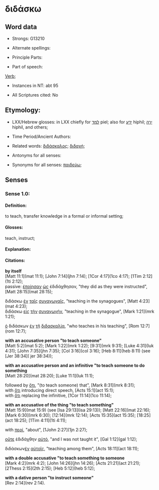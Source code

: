# διδάσκω

<!-- Status: S2=NeedsFinalCheck -->
<!-- Lexica used for edits:  BDAG LN CVB  -->

## Word data

* Strongs: G13210

* Alternate spellings:

* Principle Parts: 

* Part of speech: 

[Verb](http://ugg.readthedocs.io/en/latest/verb.html); 

* Instances in NT: abt 95

* All Scriptures cited: No

## Etymology: 

* LXX/Hebrew glosses: in LXX chiefly for [למד](//en-uhl/H3925) piel; also for [ידע](//en-uhl/H3045) hiphil; [ירה](//en-uhl/H3384) hiphil, and others;

* Time Period/Ancient Authors: 

* Related words: [διδάσκαλος](../G13200/01.md); [διδαχή](../G13220/01.md);

* Antonyms for all senses:

* Synonyms for all senses: [παιδεύω](../G38110/01.md);

## Senses 


### Sense 1.0: 

#### Definition: 

to teach, transfer knowledge in a formal or informal setting;

#### Glosses: 

teach, instruct;

#### Explanation: 

#### Citations: 

**by itself**  
[Matt 11:1](mat 11:1); [John 7:14](jhn 7:14); [1Cor 4:17](1co 4:17); [1Tim 2:12](1ti 2:12);  
passive: [ἐποίησαν](../G41600/01.md) [ὡς](../G56130/01.md) ἐδιδάχθησαν, "they did as they were instructed", [Matt 28:15](mat 28:15);

διδάσκω [ἐν](../G17220/01.md) [ταῖς](../G35880/01.md) [συναγωγαῖς](../G48640/01.md), "teaching in the synagogues", [Matt 4:23](mat 4:23);  
διδάσκω [εἰς](../G15190/01.md) [τὴν](../G35880/01.md) [συναγωγήν](../G48640/01.md), "teaching in the synagogue", [Mark 1:21](mrk 1:21);

[ὁ](../G35880/01.md) διδάσκων [ἐν](../G17220/01.md) [τῇ](../G35880/01.md) [διδασκαλίᾳ](../G13190/01.md), "who teaches in his teaching", [Rom 12:7](rom 12:7);

**with an accusative person "to teach someone"**  
[Matt 5:2](mat 5:2); [Mark 1:22](mrk 1:22); [9:31](mrk 9:31); [Luke 4:31](luk 4:31); [John 7:35](jhn 7:35); [Col 3:16](col 3:16); [Heb 8:11](heb 8:11) (see [Jer 38:34]( jer 38:34));

**with an accusative person and an infinitive "to teach someone to do something**  
[Matt 28:20](mat 28:20); [Luke 11:1](luk 11:1);

followed by [ὅτι](../G37540/01.md), "(to teach someone) that", [Mark 8:31](mrk 8:31);  
with [ὅτι](../G37540/01.md) introducing direct speech, [Acts 15:1](act 15:1);  
with [ὅτι](../G37540/01.md) replacing the infinitive, [1Cor 11:14](1co 11:14);

**with an accusative of the thing "to teach something"**  
[Matt 15:9](mat 15:9) (see [Isa 29:13](isa 29:13)); [Matt 22:16](mat 22:16); [Mark 6:30](mrk 6:30); [12:14](mrk 12:14); [Acts 15:35](act 15:35); [18:25](act 18:25); [1Tim 4:11](1ti 4:11); 

with [περί](../G40120/01.md), "about", [1John 2:27](1jn 2:27);

[οὔτε](../G37770/01.md) ἐδιδάχθην [αὐτό](../G08460/01.md), "and I was not taught it", [Gal 1:12](gal 1:12);

διδάσκων[ἐν](../G17220/01.md) [αὐτοῖς](../G08460/01.md), "teaching among them", [Acts 18:11](act 18:11);

**with a double accusative "to teach something to someone**  
[Mark 4:2](mrk 4:2); [John 14:26](jhn 14:26); [Acts 21:21](act 21:21); [2Thess 2:15](2th 2:15); [Heb 5:12](heb 5:12);

**with a dative person "to instruct someone"**  
[Rev 2:14](rev 2:14).

